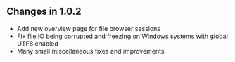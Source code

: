 ## Changes in 1.0.2

- Add new overview page for file browser sessions
- Fix file IO being corrupted and freezing on Windows systems with global UTF8 enabled
- Many small miscellaneous fixes and improvements
